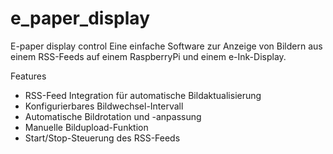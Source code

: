 # e_paper_display
E-paper display control
Eine einfache Software zur Anzeige von Bildern aus einem RSS-Feeds auf einem RaspberryPi und einem e-Ink-Display.

Features

- RSS-Feed Integration für automatische Bildaktualisierung
- Konfigurierbares Bildwechsel-Intervall
- Automatische Bildrotation und -anpassung
- Manuelle Bildupload-Funktion
- Start/Stop-Steuerung des RSS-Feeds




